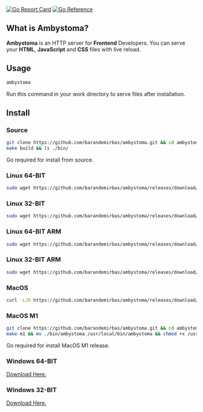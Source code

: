 [![Go Report Card](https://goreportcard.com/badge/github.com/barandemirbas/ambystoma)](https://goreportcard.com/report/github.com/barandemirbas/ambystoma)
[![Go Reference](https://pkg.go.dev/badge/github.com/barandemirbas/ambystoma.svg)](https://pkg.go.dev/github.com/barandemirbas/ambystoma)

## What is Ambystoma?
**Ambystoma** is an HTTP server for **Frontend** Developers. 
You can serve your **HTML**, **JavaScript** and **CSS** files with live reload.

## Usage

```sh
ambystoma
```
Run this command in your work directory to serve files after installation.

## Install

### Source
```sh
git clone https://github.com/barandemirbas/ambystoma.git && cd ambystoma
make build && ls ./bin/
```
Go required for install from source.

### Linux 64-BIT

```sh
sudo wget https://github.com/barandemirbas/ambystoma/releases/download/v1.0.0/ambystoma-linux-x64 -O /usr/bin/ambystoma && sudo chmod +x /usr/bin/ambystoma

```

### Linux 32-BIT 
```sh
sudo wget https://github.com/barandemirbas/ambystoma/releases/download/v1.0.0/ambystoma-linux-x32 -O /usr/bin/ambystoma && sudo chmod +x /usr/bin/ambystoma

```

### Linux 64-BIT ARM

```sh
sudo wget https://github.com/barandemirbas/ambystoma/releases/download/v1.0.0/ambystoma-linux-arm64 -O /usr/bin/ambystoma && sudo chmod +x /usr/bin/ambystoma

```

### Linux 32-BIT ARM
```sh
sudo wget https://github.com/barandemirbas/ambystoma/releases/download/v1.0.0/ambystoma-linux-arm32 -O /usr/bin/ambystoma && sudo chmod +x /usr/bin/ambystoma

```

### MacOS
```sh
curl -LJO https://github.com/barandemirbas/ambystoma/releases/download/v1.0.0/ambystoma-mac-x64 && mv ambystoma-mac-x64 /usr/local/bin/ambystoma && chmod +x /usr/local/bin/ambystoma
```

### MacOS M1
```sh
git clone https://github.com/barandemirbas/ambystoma.git && cd ambystoma
make m1 && mv ./bin/ambystoma /usr/local/bin/ambystoma && chmod +x /usr/local/bin/ambystoma
```
Go required for install MacOS M1 release.

### Windows 64-BIT
[Download Here.](https://github.com/barandemirbas/ambystoma/releases/download/v1.0.0/ambystoma-windows-x64.exe)

### Windows 32-BIT
[Download Here.](https://github.com/barandemirbas/ambystoma/releases/download/v1.0.0/ambystoma-windows-x64.exe)

